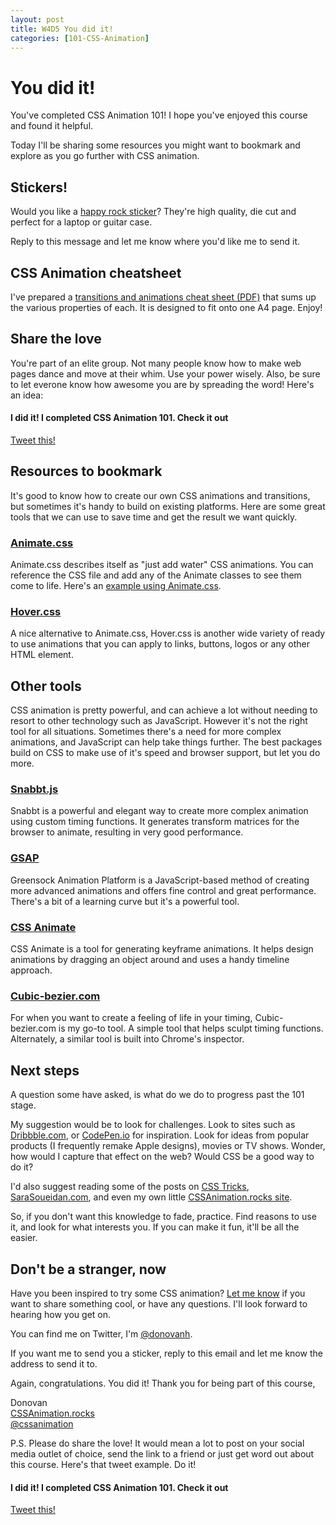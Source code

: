 ```yaml
---
layout: post
title: W4D5 You did it!
categories: [101-CSS-Animation]
---
```


# You did it!

You've completed CSS Animation 101! I hope you've enjoyed this course and found it helpful.

Today I'll be sharing some resources you might want to bookmark and explore as you go further with CSS animation.

## Stickers!

Would you like a [happy rock sticker](https://cssanimation.rocks/assets/images/rocky.svg)? They're high quality, die cut and perfect for a laptop or guitar case. 

Reply to this message and let me know where you'd like me to send it.

## CSS Animation cheatsheet

I've prepared a [transitions and animations cheat sheet (PDF)](https://cssanimation.rocks/cheatsheets/transitions_animations.pdf) that sums up the various properties of each.  It is designed to fit onto one A4 page. Enjoy!

## Share the love

You're part of an elite group. Not many people know how to make web pages dance and move at their whim. Use your power wisely. Also, be sure to let everone know how awesome you are by spreading the word! Here's an idea:

<div class="callout">
  <h4>I did it! I completed CSS Animation 101. Check it out</h4>
  <p><a href="https://twitter.com/intent/tweet/?text=I%20completed%20CSS%20Animation%20101%20with%20%40cssanimation!%20Use%20code%20%22friend%22%20to%20save%2020%25&url=https%3A%2F%2Fcssanimation.rocks%2Fcourses%2Fanimation-101%2F">Tweet this!</a></p>
</div>

## Resources to bookmark

It's good to know how to create our own CSS animations and transitions, but sometimes it's handy to build on existing platforms. Here are some great tools that we can use to save time and get the result we want quickly.

### [Animate.css](http://daneden.github.io/animate.css/)

Animate.css describes itself as "just add water" CSS animations. You can reference the CSS file and add any of the Animate classes to see them come to life. Here's an [example using Animate.css](http://codepen.io/donovanh/pen/xbvOQK).

### [Hover.css](http://ianlunn.github.io/Hover/)

A nice alternative to Animate.css, Hover.css is another wide variety of ready to use animations that you can apply to links, buttons, logos or any other HTML element.  

## Other tools

CSS animation is pretty powerful, and can achieve a lot without needing to resort to other technology such as JavaScript. However it's not the right tool for all situations. Sometimes there's a need for more complex animations, and JavaScript can help take things further. The best packages build on CSS to make use of it's speed and browser support, but let you do more.

### [Snabbt.js](http://daniel-lundin.github.io/snabbt.js/)

Snabbt is a powerful and elegant way to create more complex animation using custom timing functions. It generates transform matrices for the browser to animate, resulting in very good performance. 

### [GSAP](http://greensock.com/gsap)

Greensock Animation Platform is a JavaScript-based method of creating more advanced animations and offers fine control and great performance. There's a bit of a learning curve but it's a powerful tool.

### [CSS Animate](http://cssanimate.com/)

CSS Animate is a tool for generating keyframe animations. It helps design animations by dragging an object around and uses a handy timeline approach.

### [Cubic-bezier.com](http://cubic-bezier.com)

For when you want to create a feeling of life in your timing, Cubic-bezier.com is my go-to tool. A simple tool that helps sculpt timing functions. Alternately, a similar tool is built into Chrome's inspector.

## Next steps

A question some have asked, is what do we do to progress past the 101 stage.

My suggestion would be to look for challenges. Look to sites such as [Dribbble.com](http://dribbble.com), or [CodePen.io](http://codepen.io) for inspiration. Look for ideas from popular products (I frequently remake Apple designs), movies or TV shows. Wonder, how would I capture that effect on the web? Would CSS be a good way to do it?

I'd also suggest reading some of the posts on [CSS Tricks](https://css-tricks.com/), [SaraSoueidan.com](http://sarasoueidan.com/articles/index.html), and even my own little [CSSAnimation.rocks site](https://cssanimation.rocks). 

So, if you don't want this knowledge to fade, practice. Find reasons to use it, and look for what interests you. If you can make it fun, it'll be all the easier.

## Don't be a stranger, now

Have you been inspired to try some CSS animation? [Let me know](mailto:hello@cssanimation.rocks) if you want to share something cool, or have any questions. I'll look forward to hearing how you get on.

You can find me on Twitter, I'm [@donovanh](https://twitter.com/donovanh). 

If you want me to send you a sticker, reply to this email and let me know the address to send it to.

Again, congratulations. You did it! Thank you for being part of this course,

<p>Donovan<br>
<a href="https://cssanimation.rocks">CSSAnimation.rocks</a><br>
<a href="https://twitter.com/cssanimation">@cssanimation</a></p>

P.S. Please do share the love! It would mean a lot to post on your social media outlet of choice, send the link to a friend or just get word out about this course. Here's that tweet example. Do it!

<div class="callout">
  <h4>I did it! I completed CSS Animation 101. Check it out</h4>
  <p><a href="https://twitter.com/intent/tweet/?text=I%20completed%20CSS%20Animation%20101%20with%20%40cssanimation!%20Use%20code%20%22friend%22%20to%20save%2020%25&url=https%3A%2F%2Fcssanimation.rocks%2Fcourses%2Fanimation-101%2F">Tweet this!</a></p>
</div>



